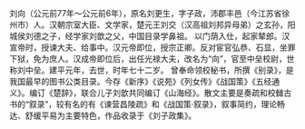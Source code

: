 刘向（公元前77年～公元前6年），原名刘更生，字子政，沛郡丰邑（今江苏省徐州市）人。汉朝宗室大臣、文学家，楚元王刘交（汉高祖刘邦异母弟）之玄孙，阳城侯刘德之子，经学家刘歆之父，中国目录学鼻祖。 
以门荫入仕，起家辇郎。汉宣帝时，授谏大夫、给事中。汉元帝即位，授宗正卿。反对宦官弘恭、石显，坐罪下狱，免为庶人。汉成帝即位后，出任光禄大夫，改名为“向”，官至中垒校尉，世称刘中垒。建平元年，去世，时年七十二岁。
曾奉命领校秘书，所撰《别录》，是我国最早的图书公类目录。今存《新序》《说苑》《列女传》《战国策》《五经通义》。编订《楚辞》，联合儿子刘歆共同编订《山海经》。散文主要是奏疏和校雠古书的“叙录”，较有名的有《谏营昌陵疏》和《战国策·叙录》，叙事简约，理论畅达、舒缓平易为主要特色，作品收录于《刘子政集》。